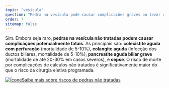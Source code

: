 ```yaml
---
topic: "vesicula"
question: "Pedra na vesícula pode causar complicações graves ou levar a óbito?"
order: 7
sitemap: false
---
```


Sim. Embora seja raro, **pedras na vesícula não tratadas podem causar complicações potencialmente fatais**. As principais são: **colecistite aguda com perfuração** (mortalidade de 5-10%), **colangite aguda** (infecção dos ductos biliares, mortalidade de 5-10%), **pancreatite aguda biliar grave** (mortalidade de até 20-30% em casos severos), e **sepse**. O risco de morte por complicações de cálculos não tratados é significativamente maior do que o risco da cirurgia eletiva programada.

<p><a href="{% link _posts/2025-10-20-cirurgia-vesicula-riscos-seguranca.md %}">
  <img src="/assets/images/icon-document.svg" class="icon" alt="Ícone" />Saiba mais sobre riscos de pedras não tratadas</a></p>
